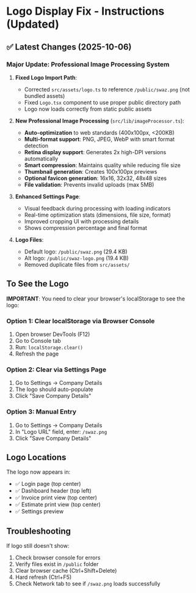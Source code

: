 # Logo Display Fix - Instructions (Updated)

## ✅ Latest Changes (2025-10-06)

### **Major Update: Professional Image Processing System**

1. **Fixed Logo Import Path**:
   - Corrected `src/assets/logo.ts` to reference `/public/swaz.png` (not bundled assets)
   - Fixed `Logo.tsx` component to use proper public directory path
   - Logo now loads correctly from static public assets

2. **New Professional Image Processing** (`src/lib/imageProcessor.ts`):
   - **Auto-optimization** to web standards (400x100px, <200KB)
   - **Multi-format support**: PNG, JPEG, WebP with smart format detection
   - **Retina display support**: Generates 2x high-DPI versions automatically
   - **Smart compression**: Maintains quality while reducing file size
   - **Thumbnail generation**: Creates 100x100px previews
   - **Optional favicon generation**: 16x16, 32x32, 48x48 sizes
   - **File validation**: Prevents invalid uploads (max 5MB)

3. **Enhanced Settings Page**:
   - Visual feedback during processing with loading indicators
   - Real-time optimization stats (dimensions, file size, format)
   - Improved cropping UI with processing details
   - Shows compression percentage and final format

4. **Logo Files**:
   - Default logo: `/public/swaz.png` (29.4 KB)
   - Alt logo: `/public/swaz-logo.png` (19.4 KB)
   - Removed duplicate files from `src/assets/`

## To See the Logo

**IMPORTANT**: You need to clear your browser's localStorage to see the logo:

### Option 1: Clear localStorage via Browser Console
1. Open browser DevTools (F12)
2. Go to Console tab
3. Run: `localStorage.clear()`
4. Refresh the page

### Option 2: Clear via Settings Page
1. Go to Settings → Company Details
2. The logo should auto-populate
3. Click "Save Company Details"

### Option 3: Manual Entry
1. Go to Settings → Company Details
2. In "Logo URL" field, enter: `/swaz.png`
3. Click "Save Company Details"

## Logo Locations

The logo now appears in:
- ✅ Login page (top center)
- ✅ Dashboard header (top left)
- ✅ Invoice print view (top center)
- ✅ Estimate print view (top center)
- ✅ Settings preview

## Troubleshooting

If logo still doesn't show:
1. Check browser console for errors
2. Verify files exist in `/public` folder
3. Clear browser cache (Ctrl+Shift+Delete)
4. Hard refresh (Ctrl+F5)
5. Check Network tab to see if `/swaz.png` loads successfully
